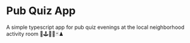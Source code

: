 # Pub Quiz App 

A simple typescript app for pub quiz evenings at the local neighborhood
activity room 🙂🕹🎲🧩🃏♟